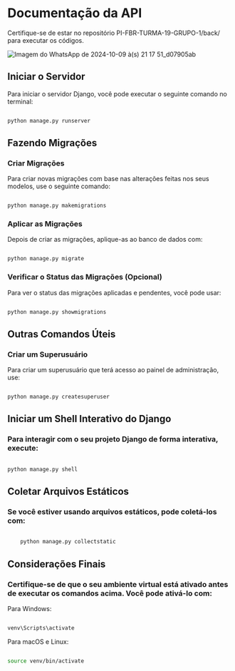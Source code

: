 # Documentação da API

Certifique-se de estar no repositório PI-FBR-TURMA-19-GRUPO-1/back/ para executar os códigos.

![Imagem do WhatsApp de 2024-10-09 à(s) 21 17 51_d07905ab](https://github.com/user-attachments/assets/5acf7304-d28f-464f-ab3d-08d0eda5e22f)

## Iniciar o Servidor

Para iniciar o servidor Django, você pode executar o seguinte comando no terminal:

```bash

python manage.py runserver

```


## Fazendo Migrações

### Criar Migrações

Para criar novas migrações com base nas alterações feitas nos seus modelos, use o seguinte comando:

```bash

python manage.py makemigrations

```


### Aplicar as Migrações

Depois de criar as migrações, aplique-as ao banco de dados com:

```bash

python manage.py migrate

```


### Verificar o Status das Migrações (Opcional)

Para ver o status das migrações aplicadas e pendentes, você pode usar:

```bash

python manage.py showmigrations

```



## Outras Comandos Úteis



### Criar um Superusuário

Para criar um superusuário que terá acesso ao painel de administração, use:

```bash

python manage.py createsuperuser

```


## Iniciar um Shell Interativo do Django
### Para interagir com o seu projeto Django de forma interativa, execute:

```bash

python manage.py shell

```


## Coletar Arquivos Estáticos
### Se você estiver usando arquivos estáticos, pode coletá-los com:

```bash

    python manage.py collectstatic

```


## Considerações Finais

### Certifique-se de que o seu ambiente virtual está ativado antes de executar os comandos acima. Você pode ativá-lo com:

Para Windows:

```bash

venv\Scripts\activate

```

Para macOS e Linux:

```bash

source venv/bin/activate

```

